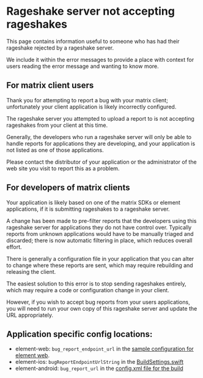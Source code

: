 # Rageshake server not accepting rageshakes

This page contains information useful to someone who has had their rageshake rejected by a rageshake server.

We include it within the error messages to provide a place with context for users reading the error message and wanting
to know more.

## For matrix client users

Thank you for attempting to report a bug with your matrix client; unfortunately your client application is likely incorrectly configured.

The rageshake server you attempted to upload a report to is not accepting rageshakes from your client at this time.

Generally, the developers who run a rageshake server will only be able to handle reports for applications they are developing,
and your application is not listed as one of those applications.

Please contact the distributor of your application or the administrator of the web site you visit to report this as a problem.

## For developers of matrix clients

Your application is likely based on one of the matrix SDKs or element applications, if it is submitting rageshakes to a rageshake server.

A change has been made to pre-filter reports that the developers using this rageshake server for applications they do not have control over.
Typically reports from unknown applications would have to be manually triaged and discarded; there is now automatic filtering in place, which reduces overall effort.

There is generally a configuration file in your application that you can alter to change where these reports are sent, which may require rebuilding and releasing the client.

The easiest solution to this error is to stop sending rageshakes entirely, which may require a code or configuration change in your client.

However, if you wish to accept bug reports from your users applications, you will need to run your own copy of this rageshake server and update the URL appropriately.

## Application specific config locations:
 * element-web: `bug_report_endpoint_url` in the [sample configuration for element web](https://github.com/vector-im/element-web/blob/develop/config.sample.json).
 * element-ios: `bugReportEndpointUrlString` in the [BuildSettings.swift](https://github.com/vector-im/element-ios/blob/develop/Config/BuildSettings.swift)
 * element-android: `bug_report_url` in the [config.xml file for the build](https://github.com/vector-im/element-android/blob/develop/vector-config/src/main/res/values/config.xml)

